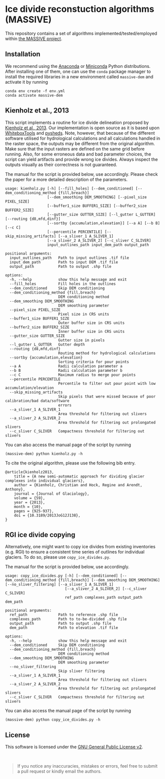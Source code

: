 # Ice divide reconstuction algorithms (MASSIVE)

This repository contains a set of algorithms implemented/tested/employed within [the MASSIVE project](https://www.mn.uio.no/geo/english/research/projects/massive/index.html).


## Installation

We recommend using the [Anaconda](https://www.anaconda.com/download) or [Miniconda](https://docs.conda.io/projects/miniconda/en/latest/) Python distributions. 
After installing one of them, one can use the `conda` package manager to install the required libraries in a new environment called `massive-dem` and activate it by running

```
conda env create -f env.yml
conda activate massive-dem
```


## Kienholz et al., 2013

This script implements a routine for ice divide delineation proposed by [Kienholz et al., 2013](https://doi.org/10.3189/2013JoG12J138). 
Our implementation is open source as it is based upon [WhiteboxTools](https://github.com/jblindsay/whitebox-tools) and [pysheds](https://github.com/mdbartos/pysheds). 
Note, however, that because of the different software utilised for hydrological calculations and all calculations handled in the raster space, the outputs may be different from the original algorithm. 
Make sure that the input rasters are defined on the same grid before running. 
Also, for some erroneous data and bad parameter choices, the script can yield artifacts and provide wrong ice divides. 
Always inspect the outputs visually as their correctness is not guaranteed. 

The manual for the script is provided below, use accordingly. 
Please check the paper for a more detailed description of the parameters. 

```
usage: kienholz.py [-h] [--fill_holes] [--dem_conditioned] [--dem_conditioning_method {fill,breach}]
                   [--dem_smoothing DEM_SMOOTHING] [--pixel_size PIXEL_SIZE]
                   [--buffer1_size BUFFER1_SIZE] [--buffer2_size BUFFER2_SIZE]
                   [--gutter_size GUTTER_SIZE] [--l_gutter L_GUTTER] [--routing {d8,mfd,dinf}]
                   [--sortby {accumulation,elevation}] [--a A] [--b B] [--c C]
                   [--percentile PERCENTILE] [--skip_missing_artifacts] [--a_sliver_1 A_SLIVER_1]
                   [--a_sliver_2 A_SLIVER_2] [--c_sliver C_SLIVER]
                   input_outlines_path input_dem_path output_path

positional arguments:
  input_outlines_path   Path to input outlines .tif file
  input_dem_path        Path to input DEM .tif file
  output_path           Path to output .shp file

options:
  -h, --help            show this help message and exit
  --fill_holes          Fill holes in the outlines
  --dem_conditioned     Skip DEM conditioning
  --dem_conditioning_method {fill,breach}
                        DEM conditioning method
  --dem_smoothing DEM_SMOOTHING
                        DEM smoothing parameter
  --pixel_size PIXEL_SIZE
                        Pixel size in CRS units
  --buffer1_size BUFFER1_SIZE
                        Outer buffer size in CRS units
  --buffer2_size BUFFER2_SIZE
                        Inner buffer size in CRS units
  --gutter_size GUTTER_SIZE
                        Gutter size in pixels
  --l_gutter L_GUTTER   Gutter depth
  --routing {d8,mfd,dinf}
                        Routing method for hydrological calculations
  --sortby {accumulation,elevation}
                        Sorting criteria for pour points
  --a A                 Radii calculation parameter a
  --b B                 Radii calculation parameter b
  --c C                 Maximum radius to merge pour points
  --percentile PERCENTILE
                        Percentile to filter out pour point with low accumulation/elevation
  --skip_missing_artifacts
                        Skip pixels that were missed because of poor calibration/bad data/software
                        errors
  --a_sliver_1 A_SLIVER_1
                        Area threshold for filtering out slivers
  --a_sliver_2 A_SLIVER_2
                        Area threshold for filtering out prolongated slivers
  --c_sliver C_SLIVER   Compactness threshold for filtering out slivers
```

You can also access the manual page of the script by running

```
(massive-dem) python kienholz.py -h
```

To cite the original algorithm, please use the following bib entry.

```
@article{kienholz2013,
    title = {A new semi-automatic approach for dividing glacier complexes into individual glaciers},
    author = {Kienholz, Christian and Hock, Regine and Arendt, Anthony},
    journal = {Journal of Glaciology},
    volume = {59},
    year = {2013},
    month = {10},
    pages = {925-937},
    doi = {10.3189/2013JoG12J138},
}
```


## RGI ice divide copying

Alternatively, one might want to copy ice divides from existing inventories (e.g. RGI) to ensure a consistent time series of outlines for individual glaciers.
To do so, please use `copy_ice_divides.py`.

The manual for the script is provided below, use accordingly. 

```
usage: copy_ice_divides.py [-h] [--dem_conditioned] [--dem_conditioning_method {fill,breach}] [--dem_smoothing DEM_SMOOTHING] [--no_sliver_filtering] [--a_sliver_1 A_SLIVER_1]
                           [--a_sliver_2 A_SLIVER_2] [--c_sliver C_SLIVER]
                           ref_path complexes_path output_path dem_path

positional arguments:
  ref_path              Path to reference .shp file
  complexes_path        Path to to-be-divided .shp file
  output_path           Path to output .shp file
  dem_path              Path to elevation .tif file

options:
  -h, --help            show this help message and exit
  --dem_conditioned     Skip DEM conditioning
  --dem_conditioning_method {fill,breach}
                        DEM conditioning method
  --dem_smoothing DEM_SMOOTHING
                        DEM smoothing parameter
  --no_sliver_filtering
                        Skip sliver filtering
  --a_sliver_1 A_SLIVER_1
                        Area threshold for filtering out slivers
  --a_sliver_2 A_SLIVER_2
                        Area threshold for filtering out prolongated slivers
  --c_sliver C_SLIVER   Compactness threshold for filtering out slivers
```

You can also access the manual page of the script by running

```
(massive-dem) python copy_ice_divides.py -h
```

## License

This software is licensed under the [GNU General Public License v2](LICENSE).


<br/>

> If you notice any inaccuracies, mistakes or errors, feel free to submit a pull request or kindly email the authors.
